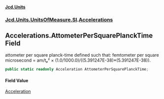 #### [Jcd.Units](index.md 'index')
### [Jcd.Units.UnitsOfMeasure.SI](Jcd.Units.UnitsOfMeasure.SI.md 'Jcd.Units.UnitsOfMeasure.SI').[Accelerations](Accelerations.md 'Jcd.Units.UnitsOfMeasure.SI.Accelerations')

## Accelerations.AttometerPerSquarePlanckTime Field

attometer per square planck-time defined such that: femtometer per square microsecond = am/tₚ² ×
(1.0/1000.0)/((5.391247E-38)*(5.391247E-38)).

```csharp
public static readonly Acceleration AttometerPerSquarePlanckTime;
```

#### Field Value
[Acceleration](Acceleration.md 'Jcd.Units.UnitTypes.Acceleration')